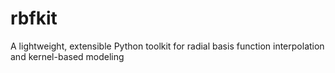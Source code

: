 # rbfkit
A lightweight, extensible Python toolkit for radial basis function interpolation and kernel-based modeling
